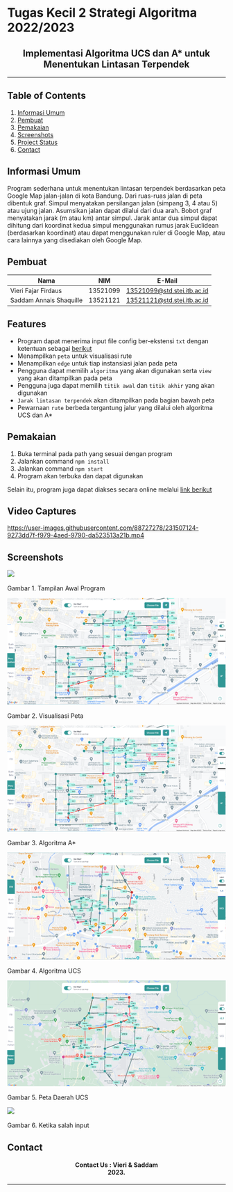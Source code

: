 # Tugas Kecil 2 Strategi Algoritma 2022/2023
<h2 align="center">
  Implementasi Algoritma UCS dan A* untuk Menentukan Lintasan Terpendek<br/>
</h2>
<hr>

## Table of Contents
1. [Informasi Umum](#general-information)
2. [Pembuat](#creator-information)
3. [Pemakaian](#usage)
4. [Screenshots](#screenshots)
5. [Project Status](#project-status)
6. [Contact](#contact)

<a name="general-information"></a>

## Informasi Umum 
Program sederhana untuk menentukan lintasan terpendek berdasarkan peta Google Map jalan-jalan di kota Bandung. Dari ruas-ruas jalan di peta dibentuk graf. Simpul menyatakan persilangan jalan (simpang 3, 4 atau 5) atau ujung jalan. Asumsikan jalan dapat dilalui dari dua arah. Bobot graf menyatakan jarak (m atau km) antar simpul. Jarak antar dua simpul dapat dihitung dari koordinat kedua simpul menggunakan rumus jarak Euclidean (berdasarkan koordinat) atau dapat menggunakan ruler di Google Map, atau cara lainnya yang disediakan oleh Google Map.


<a name="creator-information"></a>

## Pembuat

| Nama                        | NIM      | E-Mail                      |
| --------------------------- | -------- | --------------------------- |
| Vieri Fajar Firdaus         | 13521099 | 13521099@std.stei.itb.ac.id |
| Saddam Annais Shaquille     | 13521121 | 13521121@std.stei.itb.ac.id |

<a name="features"></a>

## Features
- Program dapat menerima input file config ber-ekstensi `txt` dengan ketentuan sebagai <a href="https://github.com/vierifirdaus/Tucil3_13521099_13521121/blob/main/test/README.md"> berikut</a>
- Menampilkan `peta` untuk visualisasi rute
- Menampilkan `edge` untuk tiap instansiasi jalan pada peta
- Pengguna dapat memilih `algoritma` yang akan digunakan serta `view` yang akan ditampilkan pada peta
- Pengguna juga dapat memilih `titik awal` dan `titik akhir` yang akan digunakan
- `Jarak lintasan terpendek` akan ditampilkan pada bagian bawah peta
- Pewarnaan `rute` berbeda tergantung jalur yang dilalui oleh algoritma UCS dan A*

<a name="usage"></a>

## Pemakaian
1. Buka terminal pada path yang sesuai dengan program
2. Jalankan command `npm install`
3. Jalankan command `npm start`
4. Program akan terbuka dan dapat digunakan

Selain itu, program juga dapat diakses secara online melalui <a href=https://saddamannais.github.io/Tucil3_13521099_13521121> link berikut<a/>


## Video Captures

https://user-images.githubusercontent.com/88727278/231507124-9273dd7f-f979-4aed-9790-da523513a21b.mp4



## Screenshots
<p>
  <img src="/doc/AWAL.png/">
  <p>Gambar 1. Tampilan Awal Program</p>
  <nl>
  <img src="/doc/astar2.png/">
  <p>Gambar 2. Visualisasi Peta</p>
  <nl>
  <img src="/doc/astar2.png/">
  <p>Gambar 3. Algoritma A*</p>
  <nl>
  <img src="/doc/ucs1.png/">
  <p>Gambar 4. Algoritma UCS</p>
  <nl>
  <img src="/doc/daerah.png/">
  <p>Gambar 5. Peta Daerah UCS</p>
  <nl>
  <img src="/doc/salahinput.png/">
  <p>Gambar 6. Ketika salah input</p>
  <nl>
</p>



<a name="contact"></a>

## Contact
<h4 align="center">
  Contact Us : Vieri & Saddam<br/>
  2023.
</h4>
<hr>
